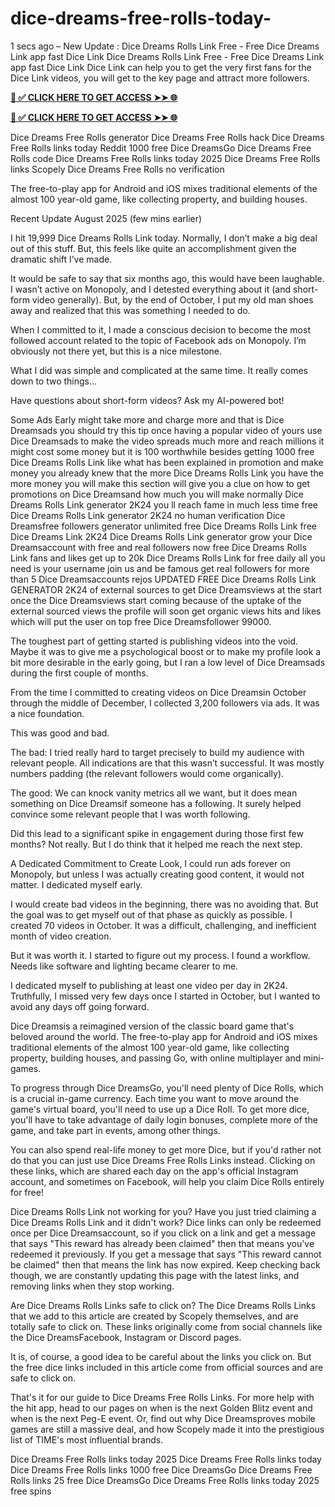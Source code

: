 # dice-dreams-free-rolls-today-
1 secs ago – New Update : Dice Dreams Rolls Link Free - Free Dice Dreams Link app fast Dice Link Dice Dreams Rolls Link Free - Free Dice Dreams Link app fast Dice Link Dice Link can help you to get the very first fans for the Dice Link videos, you will get to the key page and attract more followers.


**[📌 ✅ CLICK HERE TO GET ACCESS ➤➤ 🌐](https://newmegadeals.xyz/DICE-DREAMS/)**




**[📌 ✅ CLICK HERE TO GET ACCESS ➤➤ 🌐](https://newmegadeals.xyz/DICE-DREAMS/)**


Dice Dreams Free Rolls generator
Dice Dreams Free Rolls hack
Dice Dreams Free Rolls links today Reddit
1000 free Dice DreamsGo
Dice Dreams Free Rolls code
Dice Dreams Free Rolls links today 2025
Dice Dreams Free Rolls links Scopely
Dice Dreams Free Rolls no verification

The free-to-play app for Android and iOS mixes traditional elements of the almost 100 year-old game, like collecting property, and building houses.

Recent Update August 2025 (few mins earlier)​

I hit 19,999 Dice Dreams Rolls Link today. Normally, I don’t make a big deal out of this stuff. But, this feels like quite an accomplishment given the dramatic shift I’ve made.

It would be safe to say that six months ago, this would have been laughable. I wasn’t active on Monopoly, and I detested everything about it (and short-form video generally). But, by the end of October, I put my old man shoes away and realized that this was something I needed to do.

When I committed to it, I made a conscious decision to become the most followed account related to the topic of Facebook ads on Monopoly. I’m obviously not there yet, but this is a nice milestone.

What I did was simple and complicated at the same time. It really comes down to two things…

Have questions about short-form videos? Ask my AI-powered bot!

Some Ads Early​
might take more and charge more and that is Dice Dreamsads you should try this tip once having a popular video of yours use Dice Dreamsads to make the video spreads much more and reach millions it might cost some money but it is 100 worthwhile besides getting 1000 free Dice Dreams Rolls Link like what has been explained in promotion and make money you already knew that the more Dice Dreams Rolls Link you have the more money you will make this section will give you a clue on how to get promotions on Dice Dreamsand how much you will make normally Dice Dreams Rolls Link generator 2K24 you ll reach fame in much less time free Dice Dreams Rolls Link generator 2K24 no human verification Dice Dreamsfree followers generator unlimited free Dice Dreams Rolls Link free Dice Dreams Link 2K24 Dice Dreams Rolls Link generator grow your Dice Dreamsaccount with free and real followers now free Dice Dreams Rolls Link fans and likes get up to 20k Dice Dreams Rolls Link for free daily all you need is your username join us and be famous get real followers for more than 5 Dice Dreamsaccounts rejos UPDATED FREE Dice Dreams Rolls Link GENERATOR 2K24 of external sources to get Dice Dreamsviews at the start once the Dice Dreamsviews start coming because of the uptake of the external sourced views the profile will soon get organic views hits and likes which will put the user on top free Dice Dreamsfollower 99000.

The toughest part of getting started is publishing videos into the void. Maybe it was to give me a psychological boost or to make my profile look a bit more desirable in the early going, but I ran a low level of Dice Dreamsads during the first couple of months.

From the time I committed to creating videos on Dice Dreamsin October through the middle of December, I collected 3,200 followers via ads. It was a nice foundation.

This was good and bad.

The bad: I tried really hard to target precisely to build my audience with relevant people. All indications are that this wasn’t successful. It was mostly numbers padding (the relevant followers would come organically).

The good: We can knock vanity metrics all we want, but it does mean something on Dice Dreamsif someone has a following. It surely helped convince some relevant people that I was worth following.

Did this lead to a significant spike in engagement during those first few months? Not really. But I do think that it helped me reach the next step.

A Dedicated Commitment to Create​
Look, I could run ads forever on Monopoly, but unless I was actually creating good content, it would not matter. I dedicated myself early.

I would create bad videos in the beginning, there was no avoiding that. But the goal was to get myself out of that phase as quickly as possible. I created 70 videos in October. It was a difficult, challenging, and inefficient month of video creation.

But it was worth it. I started to figure out my process. I found a workflow. Needs like software and lighting became clearer to me.

I dedicated myself to publishing at least one video per day in 2K24. Truthfully, I missed very few days once I started in October, but I wanted to avoid any days off going forward.

Dice Dreamsis a reimagined version of the classic board game that's beloved around the world. The free-to-play app for Android and iOS mixes traditional elements of the almost 100 year-old game, like collecting property, building houses, and passing Go, with online multiplayer and mini-games.

To progress through Dice DreamsGo, you'll need plenty of Dice Rolls, which is a crucial in-game currency. Each time you want to move around the game's virtual board, you'll need to use up a Dice Roll. To get more dice, you'll have to take advantage of daily login bonuses, complete more of the game, and take part in events, among other things.

You can also spend real-life money to get more Dice, but if you'd rather not do that you can just use Dice Dreams Free Rolls Links instead. Clicking on these links, which are shared each day on the app's official Instagram account, and sometimes on Facebook, will help you claim Dice Rolls entirely for free!

Dice Dreams Rolls Link not working for you?​
Have you just tried claiming a Dice Dreams Rolls Link and it didn't work? Dice links can only be redeemed once per Dice Dreamsaccount, so if you click on a link and get a message that says "This reward has already been claimed" then that means you've redeemed it previously. If you get a message that says "This reward cannot be claimed" then that means the link has now expired. Keep checking back though, we are constantly updating this page with the latest links, and removing links when they stop working.

Are Dice Dreams Rolls Links safe to click on?​
The Dice Dreams Rolls Links that we add to this article are created by Scopely themselves, and are totally safe to click on. These links originally come from social channels like the Dice DreamsFacebook, Instagram or Discord pages.

It is, of course, a good idea to be careful about the links you click on. But the free dice links included in this article come from official sources and are safe to click on.

That's it for our guide to Dice Dreams Free Rolls Links. For more help with the hit app, head to our pages on when is the next Golden Blitz event and when is the next Peg-E event. Or, find out why Dice Dreamsproves mobile games are still a massive deal, and how Scopely made it into the prestigious list of TIME's most influential brands.

Dice Dreams Free Rolls links today 2025
Dice Dreams Free Rolls links today
Dice Dreams Free Rolls links
1000 free Dice DreamsGo
Dice Dreams Free Rolls links
25 free Dice DreamsGo
Dice Dreams Free Rolls links today 2025 free spins
